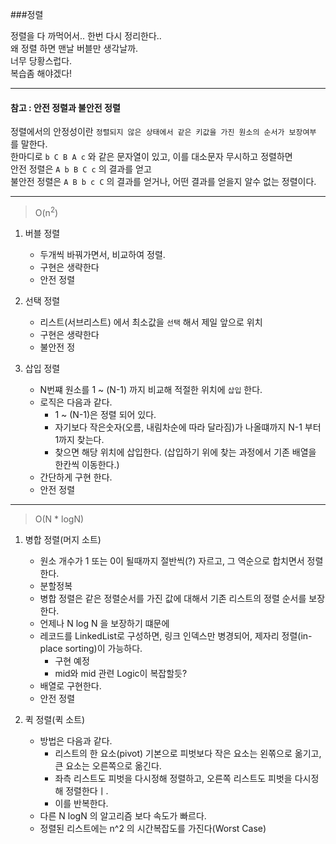 ###정렬

정렬을 다 까먹어서.. 한번 다시 정리한다..\
왜 정렬 하면 맨날 버블만 생각날까. \
너무 당황스럽다. \
복습좀 해야겠다!

---
#### 참고 : 안전 정렬과 불안전 정렬
 정렬에서의 안정성이란 `정렬되지 않은 상태에서 같은 키값을 가진 원소의 순서가 보장여부` 를 말한다.\
한마디로 `b C B A c` 와 같은 문자열이 있고, 이를 대소문자 무시하고 정렬하면 \
안전 정렬은   `A b B C c` 의 결과를 얻고 \
불안전 정렬은  `A B b c C` 의 결과를 얻거나, 어떤 결과를 얻을지 알수 없는 정렬이다.

---
> O(n<sup>2</sup>)
1. 버블 정렬 
   - 두개씩 바꿔가면서, 비교하여 정렬. 
   - 구현은 생략한다
   - 안전 정렬
    
2. 선택 정렬
    - 리스트(서브리스트) 에서 최소값을 `선택` 해서 제일 앞으로 위치
    - 구현은 생략한다
    - 불안전 정

3. 삽입 정렬
    - N번쨰 원소를 1 ~ (N-1) 까지 비교해 적절한 위치에 `삽입` 한다.
    - 로직은 다음과 같다.
      - 1 ~ (N-1)은 정렬 되어 있다.
      - 자기보다 작은숫자(오름, 내림차순에 따라 달라짐)가 나올떄까지 N-1 부터 1까지 찾는다.
      - 찾으면 해당 위치에 삽입한다. (삽입하기 위에 찾는 과정에서 기존 배열을 한칸씩 이동한다.)
    - 간단하게 구현 한다.
    - 안전 정렬
   

---
>O(N * logN)
1. 병합 정렬(머지 소트)
   - 원소 개수가 1 또는 0이 될때까지 절반씩(?) 자르고, 그 역순으로 합치면서 정렬한다.
   - 분할정복
   - 병합 정렬은 같은 정렬순서를 가진 값에 대해서 기존 리스트의 정렬 순서를 보장한다.
   - 언제나 N log N 을 보장하기 떄문에 
   - 레코드를 LinkedList로 구성하면, 링크 인덱스만 병경되어, 제자리 정렬(in-place sorting)이 가능하다.
     - 구현 예정
     - mid와 mid 관련 Logic이 복잡할듯?
   - 배열로 구현한다.
   - 안전 정렬
   
2. 퀵 정렬(퀵 소트)
   - 방법은 다음과 같다.
      - 리스트의 한 요소(pivot) 기본으로 피벗보다 작은 요소는 왼쪾으로 옮기고, 큰 요소는 오른쪽으로 옮긴다.
      - 좌측 리스트도 피벗을 다시정해 정렬하고, 오른쪽 리스트도 피벗을 다시정해 정렬한다ㅣ.
      - 이를 반복한다.
   - 다른 N logN 의 알고리즘 보다 속도가 빠르다.
   - 정렬된 리스트에는 n^2 의 시간복잡도를 가진다(Worst Case)